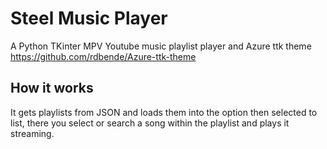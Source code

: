 # Steel Music Player
A Python TKinter MPV Youtube music playlist player and Azure ttk theme https://github.com/rdbende/Azure-ttk-theme
## How it works
It gets playlists from JSON and loads them into the option then selected to list, there you select or search a song within the playlist and plays it streaming.
